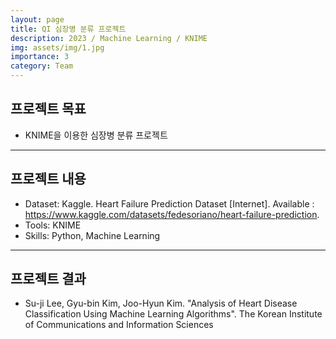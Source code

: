 ```yaml
---
layout: page
title: QI 심장병 분류 프로젝트
description: 2023 / Machine Learning / KNIME
img: assets/img/1.jpg
importance: 3
category: Team
---
```


## 프로젝트 목표
- KNIME을 이용한 심장병 분류 프로젝트

---

## 프로젝트 내용
- Dataset: Kaggle. Heart Failure Prediction Dataset [Internet]. Available : https://www.kaggle.com/datasets/fedesoriano/heart-failure-prediction.
- Tools: KNIME
- Skills: Python, Machine Learning

---

## 프로젝트 결과
- Su-ji Lee, Gyu-bin Kim, Joo-Hyun Kim. "Analysis of Heart Disease Classification Using Machine Learning Algorithms". The Korean Institute of Communications and Information Sciences

